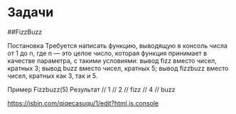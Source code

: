 # Задачи


##FizzBuzz

Постановка
Требуется написать функцию, выводящую в консоль числа от 1 до n, где n — это целое число, которая функция принимает в качестве параметра, с такими условиями:
вывод fizz вместо чисел, кратных 3;
вывод buzz вместо чисел, кратных 5;
вывод fizzbuzz вместо чисел, кратных как 3, так и 5.

Пример
Fizzbuzz(5)
Результат
// 1
// 2
// fizz
// 4
// buzz


https://jsbin.com/qiqecasuqu/1/edit?html,js,console
